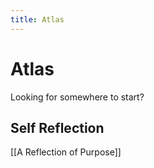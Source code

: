 ```yaml
---
title: Atlas
---
```

# Atlas
Looking for somewhere to start?

## Self Reflection
[[A Reflection of Purpose]]